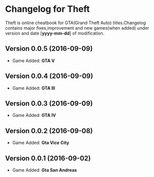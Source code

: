 # Changelog for Theft
Theft is online cheatbook for GTA(Grand Theft Auto) titles.Changelog contains major fixes,improvement and new games(when added) under version and date [**yyyy-mm-dd**] of modification.

## Version 0.0.5 (2016-09-09)

- Game Added: **GTA V**

## Version 0.0.4 (2016-09-09)

- Game Added: **GTA III**

## Version 0.0.3 (2016-09-09)

- Game Added: **GTA IV**

## Version 0.0.2 (2016-09-08)

- Game Added: **Gta Vice City**

## Version 0.0.1 (2016-09-02)

- Game Added: **Gta San Andreas**


